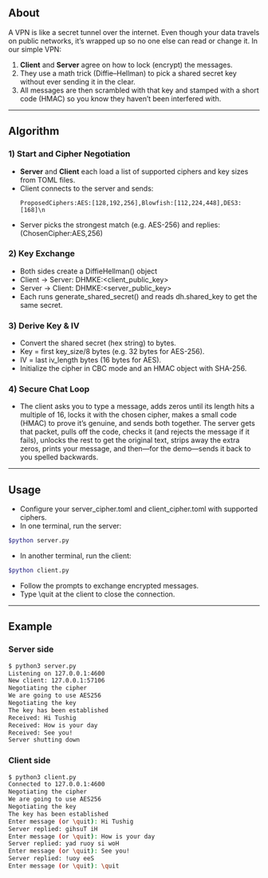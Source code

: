 
## About
A VPN is like a secret tunnel over the internet. Even though your data travels on public networks, it’s wrapped up so no one else can read or change it. In our simple VPN:

1. **Client** and **Server** agree on how to lock (encrypt) the messages.  
2. They use a math trick (Diffie–Hellman) to pick a shared secret key without ever sending it in the clear.  
3. All messages are then scrambled with that key and stamped with a short code (HMAC) so you know they haven’t been interfered with.

---
## Algorithm
### 1) Start and Cipher Negotiation
- **Server** and **Client** each load a list of supported ciphers and key sizes from TOML files.  
- Client connects to the server and sends:
  ```text
  ProposedCiphers:AES:[128,192,256],Blowfish:[112,224,448],DES3:[168]\n
- Server picks the strongest match (e.g. AES-256) and replies: (ChosenCipher:AES,256)
### 2) Key Exchange
- Both sides create a DiffieHellman() object
- Client → Server: DHMKE:<client_public_key>
- Server → Client: DHMKE:<server_public_key>
- Each runs generate_shared_secret() and reads dh.shared_key to get the same secret.
### 3) Derive Key & IV
- Convert the shared secret (hex string) to bytes.
- Key = first key_size/8 bytes (e.g. 32 bytes for AES-256).
- IV = last iv_length bytes (16 bytes for AES).
- Initialize the cipher in CBC mode and an HMAC object with SHA-256.
### 4) Secure Chat Loop
- The client asks you to type a message, adds zeros until its length hits a multiple of 16, locks it with the chosen cipher, makes a small code (HMAC) to prove it’s genuine, and sends both together. The server gets that packet, pulls off the code, checks it (and rejects the message if it fails), unlocks the rest to get the original text, strips away the extra zeros, prints your message, and then—for the demo—sends it back to you spelled backwards.
---
## Usage
- Configure your server_cipher.toml and client_cipher.toml with supported ciphers.
- In one terminal, run the server:
```bash
$python server.py
```
- In another terminal, run the client:
```bash
$python client.py
```
- Follow the prompts to exchange encrypted messages.
- Type \quit at the client to close the connection.
---
## Example
### Server side
```bash
$ python3 server.py
Listening on 127.0.0.1:4600
New client: 127.0.0.1:57106
Negotiating the cipher
We are going to use AES256
Negotiating the key
The key has been established
Received: Hi Tushig
Received: How is your day
Received: See you!
Server shutting down
```
### Client side
```bash
$ python3 client.py
Connected to 127.0.0.1:4600
Negotiating the cipher
We are going to use AES256
Negotiating the key
The key has been established
Enter message (or \quit): Hi Tushig
Server replied: gihsuT iH
Enter message (or \quit): How is your day
Server replied: yad ruoy si woH
Enter message (or \quit): See you!
Server replied: !uoy eeS
Enter message (or \quit): \quit
```
